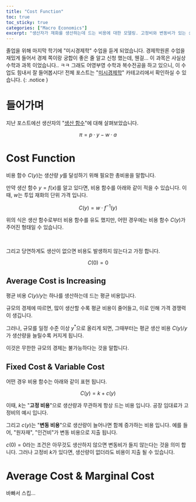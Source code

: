 ```yaml
---
title: "Cost Function"
toc: true
toc_sticky: true
categories: ["Macro Economics"]
excerpt: "생산자가 재화를 생산하는데 드는 비용에 대한 모델링. 고정비와 변동비가 있는 상황도 살펴봅니다."
---
```


졸업을 위해 마지막 학기에 "미시경제학" 수업을 듣게 되었습니다.
경제학원론 수업을 재밌게 들어서 경제 쪽이랑 궁합이 좋은 줄 알고 신청 했는데, 웬걸... 이 과목은 사실상 수학과 과목 이었습니다.. ㅋㅋ
그래도 어영부영 수학과 복수전공을 하고 있으니, 이 수업도 힘내서 잘 들어봅시다!
전체 포스트는 "[미시경제학](/categories/micro-economics)" 카테고리에서 확인하실 수 있습니다.
{: .notice }

# 들어가며

지난 포스트에선 생산자의 "[생산 함수](/2025/05/13/production-function/)"에 대해 살펴보았습니다.

$$
\pi = p \cdot y - w \cdot a
$$


# Cost Function

비용 함수 $C(y)$는 생산량 $y$를 달성하기 위해 필요한 총비용을 말합니다.

만약 생산 함수 $y = f(x)$를 알고 있다면, 비용 함수를 아래와 같이 적을 수 있습니다. 이때, $w$는 투입 재화의 단위 가격 입니다.

$$
C(y) = w \cdot f^{-1}(y)
$$

위의 식은 생산 함수로부터 비용 함수를 유도 했지만, 어떤 경우에는 비용 함수 $C(y)$가 주어진 형태일 수 있습니다.

<br/>

그리고 당연하게도 생산이 없으면 비용도 발생하지 않는다고 가정 합니다.

$$
C(0) = 0
$$

## Average Cost is Increasing

평균 비용 $C(y) / y$는 하나를 생산하는데 드는 평균 비용입니다.

규모의 경제에 따르면, 많이 생산할 수록 평균 비용이 줄어들고, 이로 인해 가격 경쟁력이 생깁니다.

그러나, 규모를 일정 수준 이상 $y^{\ast}$으로 올리게 되면, 그때부터는 평균 생산 비용 $C(y) / y$가 생산량을 늘릴수록 커지게 됩니다.

이것은 무한한 규모의 경제는 불가능하다는 것을 말합니다.


## Fixed Cost & Variable Cost

어떤 경우 비용 함수는 아래와 같이 표현 됩니다.

$$
C(y) = k + c(y)
$$

이때, $k$는 "**고정 비용**"으로 생산량과 무관하게 항상 드는 비용 입니다. 공장 임대료가 고정비의 예시 입니다.

그리고 $c(y)$는 "**변동 비용**"으로 생산량이 늘어나면 함께 증가하는 비용 입니다. 예를 들어, "원자재", "인건비"가 변동 비용으로 지출 됩니다.

$c(0) = 0$라는 조건은 아무것도 생산하지 않으면 변동비가 들지 않는다는 것을 의미 합니다.
그러나 고정비 $k$가 있다면, 생산량이 없더라도 비용이 지출 될 수 있습니다.

# Average Cost & Marginal Cost

바빠서 스킵...


